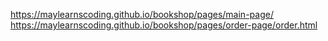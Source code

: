 https://maylearnscoding.github.io/bookshop/pages/main-page/
https://maylearnscoding.github.io/bookshop/pages/order-page/order.html
